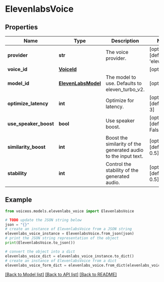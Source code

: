 # ElevenlabsVoice


## Properties

Name | Type | Description | Notes
------------ | ------------- | ------------- | -------------
**provider** | **str** | The voice provider. | [optional] [default to 'elevenlabs']
**voice_id** | [**VoiceId**](VoiceId.md) |  | [optional] 
**model_id** | [**ElevenLabsModel**](ElevenLabsModel.md) | The model to use. Defaults to eleven_turbo_v2. | [optional] 
**optimize_latency** | **int** | Optimize for latency. | [optional] [default to 3]
**use_speaker_boost** | **bool** | Use speaker boost. | [optional] [default to False]
**similarity_boost** | **int** | Boost the similarity of the generated audio to the input text. | [optional] [default to 0.5]
**stability** | **int** | Control the stability of the generated audio. | [optional] [default to 0.5]

## Example

```python
from voiceos.models.elevenlabs_voice import ElevenlabsVoice

# TODO update the JSON string below
json = "{}"
# create an instance of ElevenlabsVoice from a JSON string
elevenlabs_voice_instance = ElevenlabsVoice.from_json(json)
# print the JSON string representation of the object
print(ElevenlabsVoice.to_json())

# convert the object into a dict
elevenlabs_voice_dict = elevenlabs_voice_instance.to_dict()
# create an instance of ElevenlabsVoice from a dict
elevenlabs_voice_form_dict = elevenlabs_voice.from_dict(elevenlabs_voice_dict)
```
[[Back to Model list]](../README.md#documentation-for-models) [[Back to API list]](../README.md#documentation-for-api-endpoints) [[Back to README]](../README.md)


